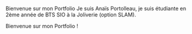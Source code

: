 Bienvenue sur mon Portfolio 
Je suis Anaïs Portolleau, je suis étudiante en 2ème année de BTS SIO à la Joliverie (option SLAM). 

Bienvenue sur mon Portfolio ! 
